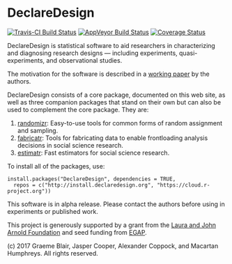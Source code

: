 # DeclareDesign

[![Travis-CI Build Status](https://travis-ci.org/DeclareDesign/DeclareDesign.svg?branch=master)](https://travis-ci.org/DeclareDesign/DeclareDesign)
[![AppVeyor Build Status](https://ci.appveyor.com/api/projects/status/github/DeclareDesign/DeclareDesign?branch=master&svg=true)](https://ci.appveyor.com/project/DeclareDesign/DeclareDesign)
[![Coverage Status](https://coveralls.io/repos/github/DeclareDesign/DeclareDesign/badge.svg?branch=master)](https://coveralls.io/github/DeclareDesign/DeclareDesign?branch=master)

DeclareDesign is statistical software to aid researchers in characterizing and diagnosing research designs — including experiments, quasi-experiments, and observational studies.

The motivation for the software is described in a [working paper](/paper.pdf) by the authors.

DeclareDesign consists of a core package, documented on this web site, as well as three companion packages that stand on their own but can also be used to complement the core package. They are:

1. [randomizr](http://randomizr.declaredesign.org): Easy-to-use tools for common forms of random assignment and sampling.
2. [fabricatr](http://fabricatr.declaredesign.org): Tools for fabricating data to enable frontloading analysis decisions in social science research.
3. [estimatr](http://estimatr.declaredesign.org): Fast estimators for social science research.

To install all of the packages, use:

```
install.packages("DeclareDesign", dependencies = TRUE,
  repos = c("http://install.declaredesign.org", "https://cloud.r-project.org"))
```

This software is in alpha release. Please contact the authors before using in experiments or published work.

This project is generously supported by a grant from the [Laura and John Arnold Foundation](http://www.arnoldfoundation.org) and seed funding from [EGAP](http://egap.org).
 
(c) 2017 Graeme Blair, Jasper Cooper, Alexander Coppock, and Macartan Humphreys. All rights reserved.
